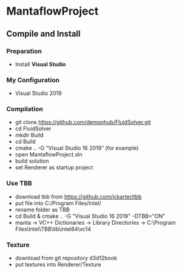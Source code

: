 # MantaflowProject

## Compile and Install

### Preparation
- Install **Visual Studio**

### My Configuration
- Visual Studio 2019

### Compilation
- git clone https://github.com/demonhub/FluidSolver.git
- cd FluidSolver
- mkdir Build
- cd Build
- cmake .. -G “Visual Studio 16 2019” (for example)
- open MantaflowProject.sln
- build solution
- set Renderer as startup project

### Use TBB
- download tbb from https://github.com/jckarter/tbb
- put file into C:/Program Files/Intel/
- rename folder as TBB
- cd Build & cmake .. -G "Visual Studio 16 2019" -DTBB="ON"
- manta -> VC++ Dictionaries -> Library Directories -> C:\Program Files\Intel\TBB\lib\intel64\vc14

### Texture
- download from git repository d3d12book
- put textures into Renderer/Texture